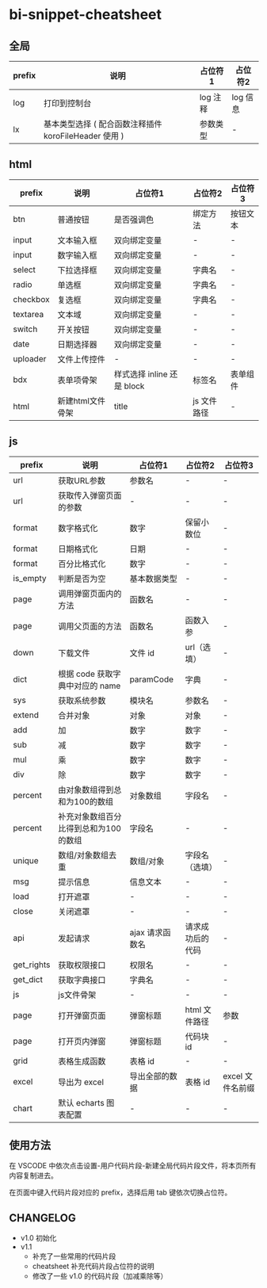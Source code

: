 # bi-snippet-cheatsheet
## 全局

| prefix | 说明 | 占位符1 | 占位符2 |
| ------ | ------ | ------ | ------ |
| log | 打印到控制台 | log 注释 | log 信息 |
| lx | 基本类型选择 ( 配合函数注释插件 koroFileHeader 使用 ) | 参数类型 | - | 
## html

| prefix | 说明 | 占位符1 | 占位符2 | 占位符3 |
| ------| ------ | ------ | ------ | ------ |
| btn | 普通按钮 | 是否强调色 | 绑定方法 | 按钮文本 |
| input | 文本输入框 | 双向绑定变量 | - | - |
| input | 数字输入框 | 双向绑定变量 | - | - |
| select | 下拉选择框 | 双向绑定变量 | 字典名 | - |
| radio | 单选框 | 双向绑定变量 | 字典名 | - |
| checkbox | 复选框 | 双向绑定变量 | 字典名 | - |
| textarea | 文本域 | 双向绑定变量 | - | - |
| switch | 开关按钮 | 双向绑定变量 | - | - |
| date | 日期选择器 | 双向绑定变量 | - | - |
| uploader | 文件上传控件 | - | - | - |
| bdx | 表单项骨架 | 样式选择 inline 还是 block | 标签名 | 表单组件 |
| html | 新建html文件骨架 | title | js 文件路径 | - |
## js

| prefix | 说明 | 占位符1 | 占位符2 | 占位符3 |
| ------| ------ | ------ | ------ | ------ |
| url | 获取URL参数 | 参数名 | - | - |
| url | 获取传入弹窗页面的参数 | - | - | - |
| format | 数字格式化 | 数字 | 保留小数位 | - |
| format | 日期格式化 | 日期 | - | - |
| format | 百分比格式化 | 数字 | - | - |
| is_empty | 判断是否为空 | 基本数据类型 | - | - |
| page | 调用弹窗页面内的方法 | 函数名 | - | - |
| page | 调用父页面的方法 | 函数名 | 函数入参 | - |
| down | 下载文件 | 文件 id | url（选填） | - |
| dict | 根据 code 获取字典中对应的 name | paramCode | 字典 | - |
| sys | 获取系统参数 | 模块名 | 参数名 | - |
| extend | 合并对象 | 对象 | 对象 | - |
| add | 加 | 数字 | 数字 | - |
| sub | 减 | 数字 | 数字 | - |
| mul | 乘 | 数字 | 数字 | - |
| div | 除 | 数字 | 数字 | - |
| percent | 由对象数组得到总和为100的数组 | 对象数组 | 字段名 | - |
| percent | 补充对象数组百分比得到总和为100的数组 | 字段名 | - | - |
| unique | 数组/对象数组去重 | 数组/对象 | 字段名（选填） | - |
| msg | 提示信息 | 信息文本 | - | - |
| load | 打开遮罩 | - | - | - |
| close | 关闭遮罩 | - | - | - |
| api | 发起请求 | ajax 请求函数名 | 请求成功后的代码 | - |
| get_rights | 获取权限接口 | 权限名 | - | - |
| get_dict | 获取字典接口 | 字典名 | - | - |
| js | js文件骨架 | - | - | - |
| page | 打开弹窗页面 | 弹窗标题 | html 文件路径 | 参数 |
| page | 打开页内弹窗 | 弹窗标题 | 代码块 id | - |
| grid | 表格生成函数 | 表格 id | - | - |
| excel | 导出为 excel | 导出全部的数据 | 表格 id | excel 文件名前缀 |
| chart | 默认 echarts 图表配置 | - | - | - |

## 使用方法

在 VSCODE 中依次点击设置-用户代码片段-新建全局代码片段文件，将本页所有内容复制进去。

在页面中键入代码片段对应的 prefix，选择后用 tab 键依次切换占位符。

## CHANGELOG

- v1.0 初始化
- v1.1 
  - 补充了一些常用的代码片段
  - cheatsheet 补充代码片段占位符的说明
  - 修改了一些 v1.0 的代码片段（加减乘除等）
